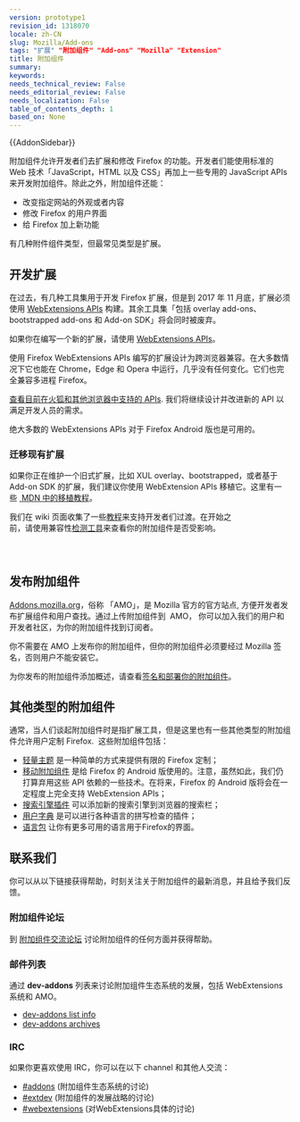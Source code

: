 ```yaml
---
version: prototype1
revision_id: 1318070
locale: zh-CN
slug: Mozilla/Add-ons
tags: "扩展" "附加组件" "Add-ons" "Mozilla" "Extension"
title: 附加组件
summary: 
keywords: 
needs_technical_review: False
needs_editorial_review: False
needs_localization: False
table_of_contents_depth: 1
based_on: None
---
```

<div>{{AddonSidebar}}</div>

<p>附加组件允许开发者们去扩展和修改 Firefox 的功能。开发者们能使用标准的 Web 技术「JavaScript，HTML 以及 CSS」再加上一些专用的 JavaScript APIs 来开发附加组件。除此之外，附加组件还能：</p>

<ul>
 <li>改变指定网站的外观或者内容</li>
 <li>修改 Firefox 的用户界面</li>
 <li>给 Firefox 加上新功能</li>
</ul>

<p>有几种附件组件类型，但最常见类型是扩展。</p>

<h2 id="开发扩展">开发扩展</h2>

<p>在过去，有几种工具集用于开发 Firefox 扩展，但是到 2017 年 11 月底，扩展必须使用 <a href="https://developer.mozilla.org/zh-CN/Add-ons/WebExtensions">WebExtensions APIs</a> 构建。其余工具集「包括 overlay add-ons、bootstrapped add-ons 和 Add-on SDK」将会同时被废弃。</p>

<p>如果你在编写一个新的扩展，请使用 <a href="https://developer.mozilla.org/zh-CN/Add-ons/WebExtensions">WebExtensions APIs</a>。</p>

<p>使用 Firefox WebExtensions APIs 编写的扩展设计为跨浏览器兼容。在大多数情况下它也能在 Chrome，Edge 和 Opera 中运行，几乎没有任何变化。它们也完全兼容多进程 Firefox。</p>

<p><a href="https://developer.mozilla.org/zh-CN/Add-ons/WebExtensions/Browser_support_for_JavaScript_APIs">查看目前在火狐和其他浏览器中支持的 APIs</a>. 我们将继续设计并改进新的 API 以满足开发人员的需求。</p>

<p>绝大多数的 WebExtensions APIs 对于 Firefox Android 版也是可用的。</p>

<h3 id="迁移现有扩展">迁移现有扩展</h3>

<p>如果你正在维护一个旧式扩展，比如 XUL overlay、bootstrapped，或者基于 Add-on SDK 的扩展，我们建议你使用 WebExtension APIs 移植它。这里有一些&nbsp;<a href="https://developer.mozilla.org/zh-CN/Add-ons/WebExtensions/Porting_a_legacy_Firefox_add-on"> MDN 中的移植教程</a>。</p>

<p style="position: relative; max-width: 400px; margin-bottom: 70px;">我们在 wiki 页面收集了一些<a href="https://wiki.mozilla.org/Add-ons/developer/communication">教程</a>来支持开发者们过渡。在开始之前，请使用兼容性<a href="https://compatibility-lookup.services.mozilla.com/">检测工具</a>来查看你的附加组件是否受影响。</p>

<h2 id="发布附加组件">发布附加组件</h2>

<p><a href="https://addons.mozilla.org">Addons.mozilla.org</a>，俗称 「AMO」，是 Mozilla 官方的官方站点, 方便开发者发布扩展组件和用户查找。通过上传附加组件到&nbsp; AMO， 你可以加入我们的用户和开发者社区，为你的附加组件找到订阅者。</p>

<p>你不需要在 AMO 上发布你的附加组件，但你的附加组件必须要经过 Mozilla 签名，否则用户不能安装它。</p>

<p>为你发布的附加组件添加概述，请查看<a href="https://developer.mozilla.org/zh-CN/Add-ons/Distribution">签名和部署你的附加组件</a>。</p>

<h2 id="其他类型的附加组件">其他类型的附加组件</h2>

<p>通常，当人们谈起附加组件时是指扩展工具，但是这里也有一些其他类型的附加组件允许用户定制 Firefox.&nbsp; 这些附加组件包括：</p>

<ul>
 <li><a href="https://developer.mozilla.org/Add-ons/Themes/Background">轻量主题</a> 是一种简单的方式来提供有限的 Firefox 定制；</li>
 <li><a href="https://developer.mozilla.org/zh-CN/Add-ons/Firefox_for_Android">移动附加组件</a> 是给 Firefox 的 Android 版使用的。注意，虽然如此，我们仍打算弃用这些 API 依赖的一些技术。在将来，Firefox 的 Android 版将会在一定程度上完全支持 WebExtension APIs；</li>
 <li><a href="https://developer.mozilla.org/zh-CN/docs/Creating_OpenSearch_plugins_for_Firefox">搜索引擎插件</a> 可以添加新的搜索引擎到浏览器的搜索栏；</li>
 <li><a href="https://developer.mozilla.org/zh-CN/docs/Mozilla/Creating_a_spell_check_dictionary_add-on">用户字典</a> 是可以进行各种语言的拼写检查的插件；</li>
 <li><a href="https://support.mozilla.org/kb/use-firefox-interface-other-languages-language-pack">语言包</a> 让你有更多可用的语言用于Firefox的界面。</li>
</ul>

<h2 id="联系我们">联系我们</h2>

<p>你可以从以下链接获得帮助，时刻关注关于附加组件的最新消息，并且给予我们反馈。</p>

<h3 id="附加组件论坛">附加组件论坛</h3>

<p>到 <a href="https://discourse.mozilla-community.org/c/add-ons">附加组件交流论坛</a> 讨论附加组件的任何方面并获得帮助。</p>

<h3 id="邮件列表">邮件列表</h3>

<p>通过 <strong>dev-addons</strong> 列表来讨论附加组件生态系统的发展，包括 WebExtensions 系统和 AMO。</p>

<ul>
 <li><a href="https://mail.mozilla.org/listinfo/dev-addons">dev-addons list info</a></li>
 <li><a href="https://mail.mozilla.org/pipermail/dev-addons/">dev-addons archives</a></li>
</ul>

<h3 id="IRC">IRC</h3>

<p>如果你更喜欢使用 IRC，你可以在以下 channel 和其他人交流：</p>

<ul>
 <li><a href="irc://irc.mozilla.org/addons">#addons</a> (附加组件生态系统的讨论)</li>
 <li><a href="irc://irc.mozilla.org/extdev">#extdev</a> (附加组件的发展战略的讨论)</li>
 <li><a href="irc://irc.mozilla.org/webextensions">#webextensions</a> (对WebExtensions具体的讨论)</li>
</ul>

